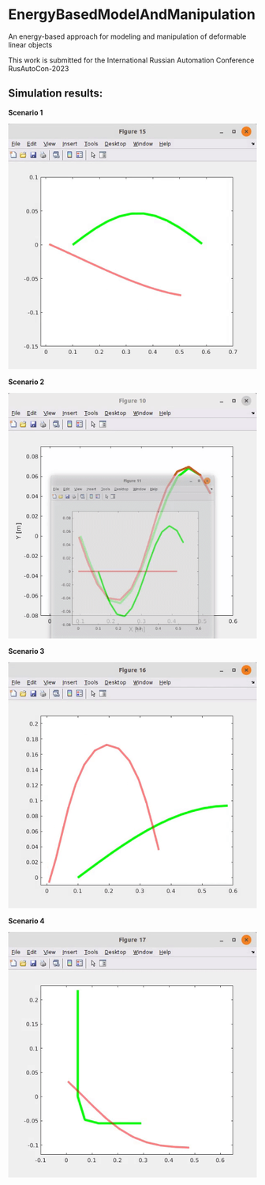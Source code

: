 # EnergyBasedModelAndManipulation

An energy-based approach for modeling and manipulation of deformable linear objects

This work is submitted for the International Russian Automation Conference RusAutoCon-2023


## Simulation results:

**Scenario 1**

![image](https://github.com/KaramAlmaghout/EnergyBasedModelAndManipulation/blob/main/scenarios/scenario1.gif)

**Scenario 2**

![image](https://github.com/KaramAlmaghout/EnergyBasedModelAndManipulation/blob/main/scenarios/scenario2.gif)

**Scenario 3**

![image](https://github.com/KaramAlmaghout/EnergyBasedModelAndManipulation/blob/main/scenarios/scenario3.gif)

**Scenario 4**

![image](https://github.com/KaramAlmaghout/EnergyBasedModelAndManipulation/blob/main/scenarios/scenario4.gif)
